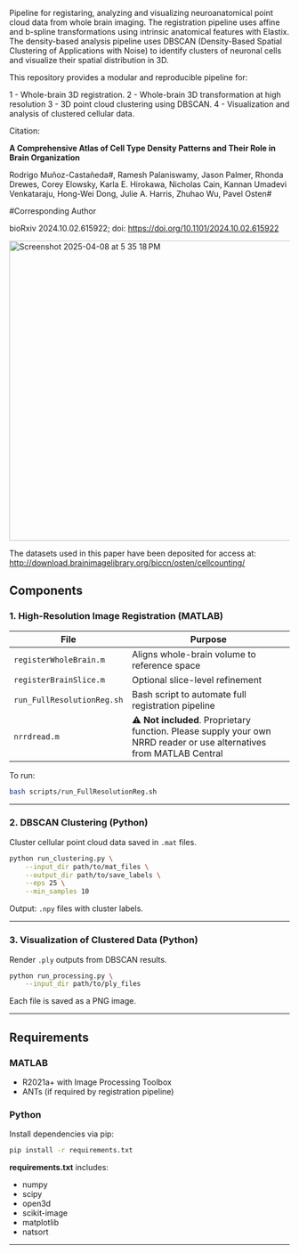 
Pipeline for registaring, analyzing and visualizing neuroanatomical point cloud data from whole brain imaging. The registration pipeline uses affine and b-spline transformations using intrinsic anatomical features with Elastix. 
The density-based analysis pipeline uses DBSCAN (Density-Based Spatial Clustering of Applications with Noise) to identify clusters of neuronal cells and visualize their spatial distribution in 3D.

This repository provides a modular and reproducible pipeline for:

1 - Whole-brain 3D registration.
2 - Whole-brain 3D transformation at high resolution
3 - 3D point cloud clustering using DBSCAN.
4 - Visualization and analysis of clustered cellular data.


Citation:

**A Comprehensive Atlas of Cell Type Density Patterns and Their Role in Brain Organization**

Rodrigo Muñoz-Castañeda#, Ramesh Palaniswamy, Jason Palmer, Rhonda Drewes, Corey Elowsky, Karla E. Hirokawa, Nicholas Cain, Kannan Umadevi Venkataraju, Hong-Wei Dong, Julie A. Harris, Zhuhao Wu, Pavel Osten#

#Corresponding Author

bioRxiv 2024.10.02.615922; doi: https://doi.org/10.1101/2024.10.02.615922


<img width="539" alt="Screenshot 2025-04-08 at 5 35 18 PM" src="https://github.com/user-attachments/assets/5523fb87-039c-4e12-ba53-092fee5aca88" />




The datasets used in this paper have been deposited for access at: http://download.brainimagelibrary.org/biccn/osten/cellcounting/ 


## Components

### 1. High-Resolution Image Registration (MATLAB)

| File | Purpose |
|------|---------|
| `registerWholeBrain.m` | Aligns whole-brain volume to reference space |
| `registerBrainSlice.m` | Optional slice-level refinement |
| `run_FullResolutionReg.sh` | Bash script to automate full registration pipeline |
| `nrrdread.m` | ⚠️ **Not included**. Proprietary function. Please supply your own NRRD reader or use alternatives from MATLAB Central |

To run:
```bash
bash scripts/run_FullResolutionReg.sh
```

---

### 2. DBSCAN Clustering (Python)

Cluster cellular point cloud data saved in `.mat` files.

```bash
python run_clustering.py \
    --input_dir path/to/mat_files \
    --output_dir path/to/save_labels \
    --eps 25 \
    --min_samples 10
```

Output: `.npy` files with cluster labels.

---

### 3. Visualization of Clustered Data (Python)

Render `.ply` outputs from DBSCAN results.
```bash
python run_processing.py \
    --input_dir path/to/ply_files
```

Each file is saved as a PNG image.

---

## Requirements

### MATLAB
- R2021a+ with Image Processing Toolbox
- ANTs (if required by registration pipeline)

### Python
Install dependencies via pip:
```bash
pip install -r requirements.txt
```

**requirements.txt** includes:
- numpy
- scipy
- open3d
- scikit-image
- matplotlib
- natsort

---

